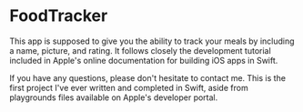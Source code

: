 # FoodTracker

This app is supposed to give you the ability to track your meals by including a name, picture, and rating. It follows closely the development tutorial included in Apple's online documentation for building iOS apps in Swift.

If you have any questions, please don't hesitate to contact me. This is the first project I've ever written and completed in Swift, aside from playgrounds files available on Apple's developer portal.
